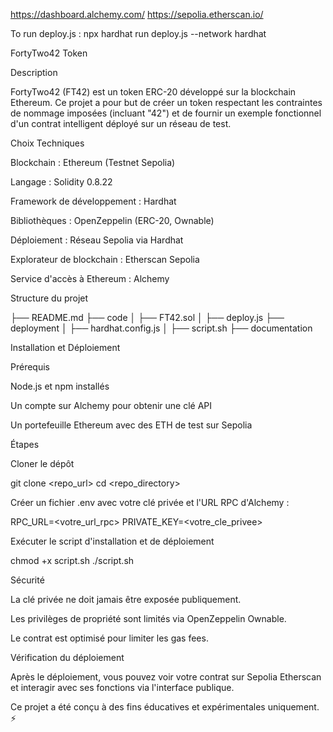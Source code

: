 https://dashboard.alchemy.com/
https://sepolia.etherscan.io/

To run deploy.js : npx hardhat run deploy.js --network hardhat

FortyTwo42 Token

Description

FortyTwo42 (FT42) est un token ERC-20 développé sur la blockchain Ethereum. 
Ce projet a pour but de créer un token respectant les contraintes de nommage imposées (incluant "42") 
et de fournir un exemple fonctionnel d'un contrat intelligent déployé sur un réseau de test.

Choix Techniques

Blockchain : Ethereum (Testnet Sepolia)

Langage : Solidity 0.8.22

Framework de développement : Hardhat

Bibliothèques : OpenZeppelin (ERC-20, Ownable)

Déploiement : Réseau Sepolia via Hardhat

Explorateur de blockchain : Etherscan Sepolia

Service d'accès à Ethereum : Alchemy

Structure du projet

├── README.md
├── code
│   ├── FT42.sol
│   ├── deploy.js
├── deployment
│   ├── hardhat.config.js
│   ├── script.sh
├── documentation

Installation et Déploiement

Prérequis

Node.js et npm installés

Un compte sur Alchemy pour obtenir une clé API

Un portefeuille Ethereum avec des ETH de test sur Sepolia

Étapes

Cloner le dépôt

git clone <repo_url>
cd <repo_directory>

Créer un fichier .env avec votre clé privée et l'URL RPC d'Alchemy :

RPC_URL=<votre_url_rpc>
PRIVATE_KEY=<votre_cle_privee>

Exécuter le script d'installation et de déploiement

chmod +x script.sh
./script.sh

Sécurité

La clé privée ne doit jamais être exposée publiquement.

Les privilèges de propriété sont limités via OpenZeppelin Ownable.

Le contrat est optimisé pour limiter les gas fees.

Vérification du déploiement

Après le déploiement, vous pouvez voir votre contrat sur Sepolia Etherscan et interagir avec ses fonctions via l'interface publique.

Ce projet a été conçu à des fins éducatives et expérimentales uniquement. ⚡

